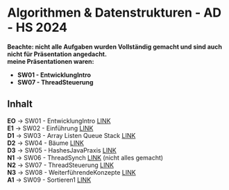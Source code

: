 # Algorithmen & Datenstrukturen  - AD - HS 2024

**Beachte: nicht alle Aufgaben wurden Vollständig gemacht und sind auch nicht für Präsentation angedacht.**  
**meine Präsentationen waren:**  
- **SW01 - EntwicklungIntro** 
- **SW07 - ThreadSteuerung**

## Inhalt

**EO** -> SW01 - EntwicklungIntro [LINK](src/main/java/ch/hslu/SW01)  
**E1** -> SW02 - Einführung  [LINK](src/main/java/ch/hslu/SW02)  
**D1** -> SW03 - Array Listen Queue Stack  [LINK](src/main/java/ch/hslu/SW03)  
**D2** -> SW04 - Bäume  [LINK](src/main/java/ch/hslu/SW04)  
**D3** -> SW05 - HashesJavaPraxis  [LINK](src/main/java/ch/hslu/SW05)  
**N1** -> SW06 - ThreadSynch [LINK](src/main/java/ch/hslu/sw06)  (nicht alles gemacht)  
**N2** -> SW07 - ThreadSteuerung [LINK](src/main/java/ch/hslu/sw07)  
**N3** -> SW08 - WeiterführendeKonzepte [LINK](src/main/java/ch/hslu/sw08)  
**A1** -> SW09 - Sortieren1 [LINK](src/main/java/ch/hslu/sw09)